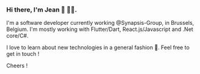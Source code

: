 ### Hi there, I'm Jean 👋 👨‍💻.

I'm a software developer currently working @Synapsis-Group, in Brussels, Belgium. I'm mostly working with Flutter/Dart, React.js/Javascript and .Net core/C#.

I love to learn about new technologies in a general fashion 🤘. Feel free to get in touch ! 

Cheers !

<!-- [![Jean's GitHub stats](https://github-readme-stats.vercel.app/api?username=JeanFabry&count_private=true&show_icons=true&icon_color=388afc&bg_color=ffffff&title_color=388afc&text_color=#737373)](https://github.com/JeanFabry)
 -->
